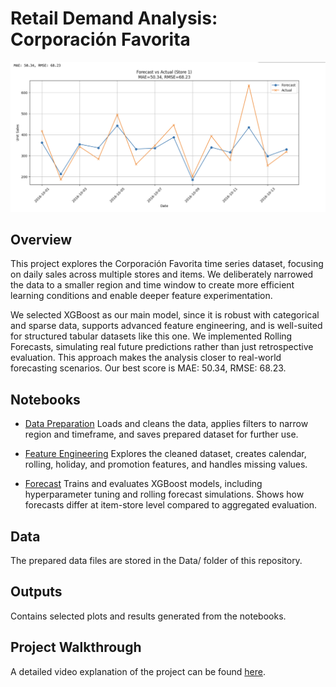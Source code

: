 # Retail Demand Analysis: Corporación Favorita
![Sample Forecast](Output/Forecast%20Result.png)

## Overview

This project explores the Corporación Favorita time series dataset, focusing on daily sales across multiple stores and items.
We deliberately narrowed the data to a smaller region and time window to create more efficient learning conditions and enable deeper feature experimentation.

We selected XGBoost as our main model, since it is robust with categorical and sparse data, supports advanced feature engineering, and is well-suited for structured tabular datasets like this one. We implemented Rolling Forecasts, simulating real future predictions rather than just retrospective evaluation. This approach makes the analysis closer to real-world forecasting scenarios.
Our best score is MAE: 50.34, RMSE: 68.23.

## Notebooks

- [Data Preparation](https://github.com/LenaGeller/Favorita-forecast/blob/main/Notebooks/data_prep_Perischable.ipynb)
Loads and cleans the data, applies filters to narrow region and timeframe, and saves prepared dataset for further use.

- [Feature Engineering](https://github.com/LenaGeller/Favorita-forecast/blob/main/Notebooks/Best_EDA_and_Feature_Engineering_Perishable.ipynb)
Explores the cleaned dataset, creates calendar, rolling, holiday, and promotion features, and handles missing values.

- [Forecast](https://github.com/LenaGeller/Favorita-forecast/blob/main/Notebooks/Best_MAE_October_Forecast_Produce_XGBoost.ipynb)
Trains and evaluates XGBoost models, including hyperparameter tuning and rolling forecast simulations. Shows how forecasts differ at item-store level compared to aggregated evaluation.

## Data

The prepared data files are stored in the Data/ folder of this repository.

## Outputs

Contains selected plots and results generated from the notebooks.

## Project Walkthrough
A detailed video explanation of the project can be found [here](https://drive.google.com/file/d/1TH8o7UDHuoKNWNp4-OK1Loh9LN6Bq5lg/view?usp=drive_link).

